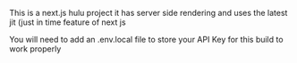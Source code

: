 This is a next.js hulu project it has server side rendering and uses the latest jit (just in time feature of next js 

You will need to add an .env.local file to store your API Key for this build to work properly

